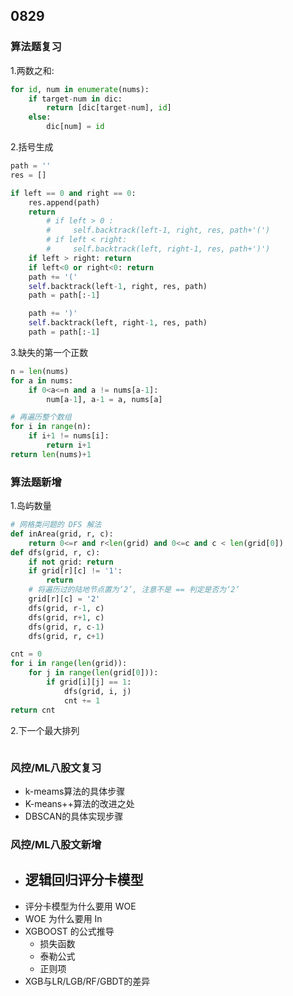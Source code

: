## 0829 
### 算法题复习 
1.两数之和: 
```python
for id, num in enumerate(nums):
    if target-num in dic: 
        return [dic[target-num], id] 
    else: 
        dic[num] = id  
```    


2.括号生成 
```python  
path = '' 
res = []  

if left == 0 and right == 0:
    res.append(path) 
    return 
        # if left > 0 : 
        #     self.backtrack(left-1, right, res, path+'(')
        # if left < right: 
        #     self.backtrack(left, right-1, res, path+')')  
    if left > right: return
    if left<0 or right<0: return 
    path += '('
    self.backtrack(left-1, right, res, path) 
    path = path[:-1]  

    path += ')'
    self.backtrack(left, right-1, res, path) 
    path = path[:-1] 
```   

3.缺失的第一个正数 
```python 
n = len(nums)
for a in nums: 
    if 0<a<=n and a != nums[a-1]:
        num[a-1], a-1 = a, nums[a] 

# 再遍历整个数组
for i in range(n):
    if i+1 != nums[i]:
        return i+1 
return len(nums)+1 
```  

### 算法题新增  
1.岛屿数量  
```python
# 网格类问题的 DFS 解法 
def inArea(grid, r, c):
    return 0<=r and r<len(grid) and 0<=c and c < len(grid[0]) 
def dfs(grid, r, c): 
    if not grid: return 
    if grid[r][c] != '1':
        return 
    # 将遍历过的陆地节点置为‘2’, 注意不是 == 判定是否为‘2’ 
    grid[r][c] = '2' 
    dfs(grid, r-1, c)
    dfs(grid, r+1, c)
    dfs(grid, r, c-1)
    dfs(grid, r, c+1)  

cnt = 0  
for i in range(len(grid)):
    for j in range(len(grid[0])):
        if grid[i][j] == 1:
            dfs(grid, i, j) 
            cnt += 1
return cnt 

``` 

2.下一个最大排列 
```python

```

### 风控/ML八股文复习   
- k-meams算法的具体步骤 
- K-means++算法的改进之处 
- DBSCAN的具体实现步骤

### 风控/ML八股文新增  
- 逻辑回归评分卡模型 
    - 
- 评分卡模型为什么要用 WOE
- WOE 为什么要用 In 
- XGBOOST 的公式推导 
    - 损失函数
    - 泰勒公式
    - 正则项 
- XGB与LR/LGB/RF/GBDT的差异 